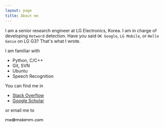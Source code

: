 ```yaml
---
layout: page
title: About me 
---
```


I am a senior research engineer at LG Electronics, Korea. I am in charge of developing `Hotword` detection. Have you said `OK Google`, `LG Mobile`, or `Hello Genie` on LG G3? That's what I wrote.

I am familiar with 

*   Python, C/C++
*   Git, SVN 
*   Ubuntu
*   Speech Recognition

You can find me in

*   [Stack Overflow](http://stackoverflow.com/users/553095/mskimm)
*   [Google Scholar](http://scholar.google.com/citations?user=28dhrDsAAAAJ)

or email me to

<img style="align: left;" src="/assets/images/email.png" />

